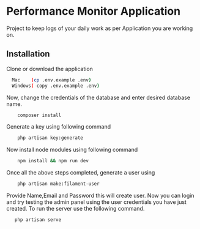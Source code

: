 
# Performance Monitor Application

Project to keep logs of your daily work as per Application you are working on.
 


## Installation

Clone or download the application

```bash
  Mac    (cp .env.example .env) 
  Windows( copy .env.example .env)
```
Now, change the credentials of the database and enter desired database name.

```bash
    composer install 
```
Generate a key using following command

```bash
    php artisan key:generate
```
Now install node modules using following command

```bash
    npm install && npm run dev
```
Once all the above steps completed, generate a user using 

```bash
    php artisan make:filament-user
```
Provide Name,Email and Password this will create user.
Now you can login and try testing the admin panel using the user credentials you have just created.
To run the server use the following command.
```bash
   php artisan serve
```
